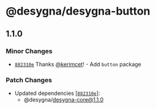 # @desygna/desygna-button

## 1.1.0

### Minor Changes

- [`882310e`](https://github.com/desygna/desygna/commit/882310e004211fae86023f4225bf7dabaf82e94f) Thanks [@kerimcet](https://github.com/kerimcet)! - Add `button` package

### Patch Changes

- Updated dependencies [[`882310e`](https://github.com/desygna/desygna/commit/882310e004211fae86023f4225bf7dabaf82e94f)]:
  - @desygna/desygna-core@1.1.0
